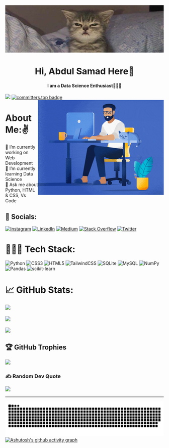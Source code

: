 <img src=".github/workflows/cat.png"  width="900" height="150">
<h1 align="center">Hi, Abdul Samad Here🤍</h1>
<h4 align="center">I am a Data Science Enthusiast👨🏼‍💻</h4>

[![](https://visitcount.itsvg.in/api?id=samadpls&icon=7&color=12)](https://visitcount.itsvg.in)
[![committers.top badge](https://user-badge.committers.top/pakistan/USERNAME.svg)](https://user-badge.committers.top/pakistan/samadpls)
<img align="right" alt="Coding" width="400" src=".github/workflows/working.gif" ><br>

# About Me:✌
🔭 I’m currently working on Web Development<br>🌱 I’m currently learning Data Science<br>💬 Ask me about Python, HTML & CSS, Vs Code


## 🙌 Socials:
[![Instagram](https://img.shields.io/badge/Instagram-%23E4405F.svg?logo=Instagram&logoColor=white)](https://instagram.com/samadpls) [![LinkedIn](https://img.shields.io/badge/LinkedIn-%230077B5.svg?logo=linkedin&logoColor=white)](https://linkedin.com/in/samadpls) [![Medium](https://img.shields.io/badge/Medium-12100E?logo=medium&logoColor=white)](https://medium.com/@abdulsamadsid1) [![Stack Overflow](https://img.shields.io/badge/-Stackoverflow-FE7A16?logo=stack-overflow&logoColor=white)](https://stackoverflow.com/users/samadpls) [![Twitter](https://img.shields.io/badge/Twitter-%231DA1F2.svg?logo=Twitter&logoColor=white)](https://twitter.com/samadpls) 

# 👨🏼‍💻 Tech Stack:
![Python](https://img.shields.io/badge/python-3670A0?style=for-the-badge&logo=python&logoColor=ffdd54) ![CSS3](https://img.shields.io/badge/css3-%231572B6.svg?style=for-the-badge&logo=css3&logoColor=white) ![HTML5](https://img.shields.io/badge/html5-%23E34F26.svg?style=for-the-badge&logo=html5&logoColor=white) ![TailwindCSS](https://img.shields.io/badge/tailwindcss-%2338B2AC.svg?style=for-the-badge&logo=tailwind-css&logoColor=white) ![SQLite](https://img.shields.io/badge/sqlite-%2307405e.svg?style=for-the-badge&logo=sqlite&logoColor=white) ![MySQL](https://img.shields.io/badge/mysql-%2300f.svg?style=for-the-badge&logo=mysql&logoColor=white) ![NumPy](https://img.shields.io/badge/numpy-%23013243.svg?style=for-the-badge&logo=numpy&logoColor=white) ![Pandas](https://img.shields.io/badge/pandas-%23150458.svg?style=for-the-badge&logo=pandas&logoColor=white) ![scikit-learn](https://img.shields.io/badge/scikit--learn-%23F7931E.svg?style=for-the-badge&logo=scikit-learn&logoColor=white)
# 📈 GitHub Stats:
![](https://github-readme-stats.vercel.app/api?username=samadpls&theme=great-gatsby&hide_border=true&include_all_commits=false&count_private=false )<br><br>
![](https://github-readme-streak-stats.herokuapp.com/?user=samadpls&theme=great-gatsby&hide_border=true )<br><br>
![](https://github-readme-stats.vercel.app/api/top-langs/?username=samadpls&theme=great-gatsby&hide_border=true&include_all_commits=false&count_private=false&layout=compact)

## 🏆 GitHub Trophies
![](https://github-profile-trophy.vercel.app/?username=samadpls&theme=radical&no-frame=true&no-bg=true&margin-w=4)

### ✍️ Random Dev Quote
![](https://quotes-github-readme.vercel.app/api?type=horizontal&theme=gruvbox)

---

![snake gif](https://github.com/samadpls/samadpls/blob/output/github-contribution-grid-snake.svg)
[![Ashutosh's github activity graph](https://activity-graph.herokuapp.com/graph?username=samadpls&bg_color=19000e&color=fafafa&line=c8580e&point=7d7373&area=true&hide_border=true)](https://github.com/ashutosh00710/github-readme-activity-graph)




